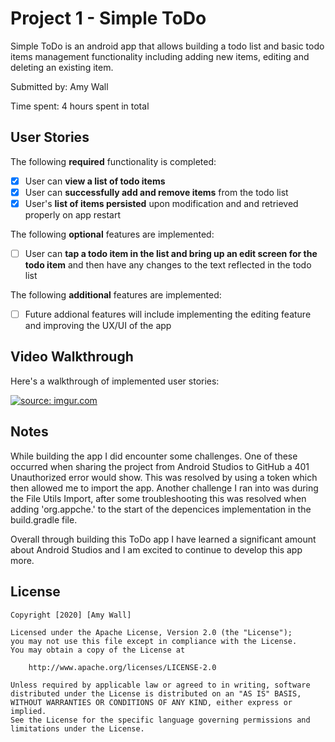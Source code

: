 # Project 1 - Simple ToDo

Simple ToDo is an android app that allows building a todo list and basic todo items management functionality including adding new items, editing and deleting an existing item.

Submitted by: Amy Wall

Time spent: 4 hours spent in total

## User Stories

The following **required** functionality is completed:

* [X] User can **view a list of todo items**
* [X] User can **successfully add and remove items** from the todo list
* [X] User's **list of items persisted** upon modification and and retrieved properly on app restart

The following **optional** features are implemented:

* [ ] User can **tap a todo item in the list and bring up an edit screen for the todo item** and then have any changes to the text reflected in the todo list

The following **additional** features are implemented:

* [ ] Future addional features will include implementing the editing feature and improving the UX/UI of the app

## Video Walkthrough

Here's a walkthrough of implemented user stories:

<a href="https://imgur.com/Q5Qs591"><img src="https://i.imgur.com/Q5Qs591.gif" title="source: imgur.com" /></a>

## Notes

While building the app I did encounter some challenges. One of these occurred when sharing the project from Android Studios to GitHub a 401 Unauthorized error would show.
This was resolved by using a token which then allowed me to import the app. Another challenge I ran into was during the File Utils Import, after some troubleshooting this
was resolved when adding 'org.appche.' to the start of the depencices implementation in the build.gradle file. 

Overall through building this ToDo app I have learned a significant amount about Android Studios and I am excited to continue to develop this app more.


## License

    Copyright [2020] [Amy Wall]

    Licensed under the Apache License, Version 2.0 (the "License");
    you may not use this file except in compliance with the License.
    You may obtain a copy of the License at

        http://www.apache.org/licenses/LICENSE-2.0

    Unless required by applicable law or agreed to in writing, software
    distributed under the License is distributed on an "AS IS" BASIS,
    WITHOUT WARRANTIES OR CONDITIONS OF ANY KIND, either express or implied.
    See the License for the specific language governing permissions and
    limitations under the License.
